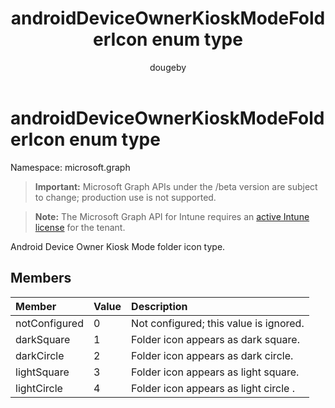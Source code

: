 ﻿---
title: "androidDeviceOwnerKioskModeFolderIcon enum type"
description: "Android Device Owner Kiosk Mode folder icon type."
author: "dougeby"
localization_priority: Normal
ms.prod: "intune"
doc_type: enumPageType
---

# androidDeviceOwnerKioskModeFolderIcon enum type

Namespace: microsoft.graph

> **Important:** Microsoft Graph APIs under the /beta version are subject to change; production use is not supported.

> **Note:** The Microsoft Graph API for Intune requires an [active Intune license](https://go.microsoft.com/fwlink/?linkid=839381) for the tenant.

Android Device Owner Kiosk Mode folder icon type.

## Members

| Member        | Value | Description                            |
| :------------ | :---- | :------------------------------------- |
| notConfigured | 0     | Not configured; this value is ignored. |
| darkSquare    | 1     | Folder icon appears as dark square.    |
| darkCircle    | 2     | Folder icon appears as dark circle.    |
| lightSquare   | 3     | Folder icon appears as light square.   |
| lightCircle   | 4     | Folder icon appears as light circle  . |

